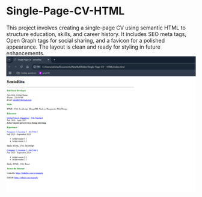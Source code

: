 # Single-Page-CV-HTML
This project involves creating a single-page CV using semantic HTML to structure education, skills, and career history. It includes SEO meta tags, Open Graph tags for social sharing, and a favicon for a polished appearance. The layout is clean and ready for styling in future enhancements.
![alt text](<Screenshot 2025-01-17 142447.png>)
